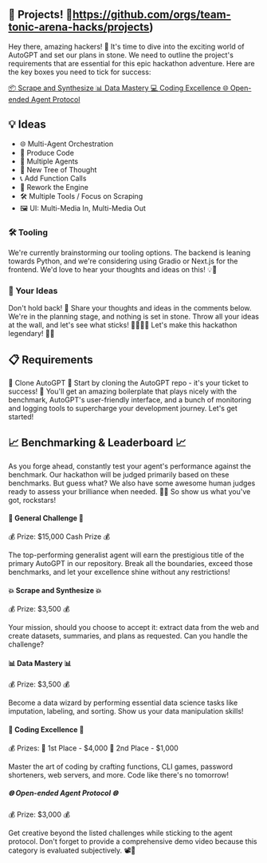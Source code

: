 ## 🚀 Projects! 🚀https://github.com/orgs/team-tonic-arena-hacks/projects)

Hey there, amazing hackers! 🌟 It's time to dive into the exciting world of AutoGPT and set our plans in stone. We need to outline the project's requirements that are essential for this epic hackathon adventure. Here are the key boxes you need to tick for success:

[📦 Scrape and Synthesize
📊 Data Mastery
💻 Coding Excellence
🌐 Open-ended Agent Protocol](https://github.com/orgs/team-tonic-arena-hacks/projects)


## 💡 Ideas

- 🌐 Multi-Agent Orchestration
- 📜 Produce Code
- 👥 Multiple Agents
- 🌳 New Tree of Thought
- 📞 Add Function Calls
- 🔧 Rework the Engine
- 🛠️ Multiple Tools / Focus on Scraping
- 🖼️ UI: Multi-Media In, Multi-Media Out

### 🛠️ Tooling
We're currently brainstorming our tooling options. The backend is leaning towards Python, and we're considering using Gradio or Next.js for the frontend. We'd love to hear your thoughts and ideas on this! 💡🔨

### 💬 Your Ideas
Don't hold back! 💭 Share your thoughts and ideas in the comments below. We're in the planning stage, and nothing is set in stone. Throw all your ideas at the wall, and let's see what sticks! 🧙‍♂️🧙‍♀️ Let's make this hackathon legendary! 🚀💥

## 📋 Requirements
🌟 Clone AutoGPT 🌟
Start by cloning the AutoGPT repo - it's your ticket to success! 🚀 You'll get an amazing boilerplate that plays nicely with the benchmark, AutoGPT's user-friendly interface, and a bunch of monitoring and logging tools to supercharge your development journey. Let's get started!

## 📈 Benchmarking & Leaderboard 📈
As you forge ahead, constantly test your agent's performance against the benchmark. Our hackathon will be judged primarily based on these benchmarks. But guess what? We also have some awesome human judges ready to assess your brilliance when needed. 🧠💡 So show us what you've got, rockstars!

#### 🌟 General Challenge 🌟
💰 Prize: $15,000 Cash Prize 💰

The top-performing generalist agent will earn the prestigious title of the primary AutoGPT in our repository. Break all the boundaries, exceed those benchmarks, and let your excellence shine without any restrictions!

#### 💥 Scrape and Synthesize 💥
💰 Prize: $3,500 💰

Your mission, should you choose to accept it: extract data from the web and create datasets, summaries, and plans as requested. Can you handle the challenge?

#### 📊 Data Mastery 📊
💰 Prize: $3,500 💰

Become a data wizard by performing essential data science tasks like imputation, labeling, and sorting. Show us your data manipulation skills!

#### 🚀 Coding Excellence 🚀
💰 Prizes: 🥇 1st Place - $4,000 🥈 2nd Place - $1,000

Master the art of coding by crafting functions, CLI games, password shorteners, web servers, and more. Code like there's no tomorrow!

##### 🌐 Open-ended Agent Protocol 🌐
💰 Prize: $3,000 💰

Get creative beyond the listed challenges while sticking to the agent protocol. Don't forget to provide a comprehensive demo video because this category is evaluated subjectively. 📽️🎉

